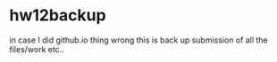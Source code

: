 # hw12backup
in case I did github.io thing wrong this is back up submission of all the files/work etc..
